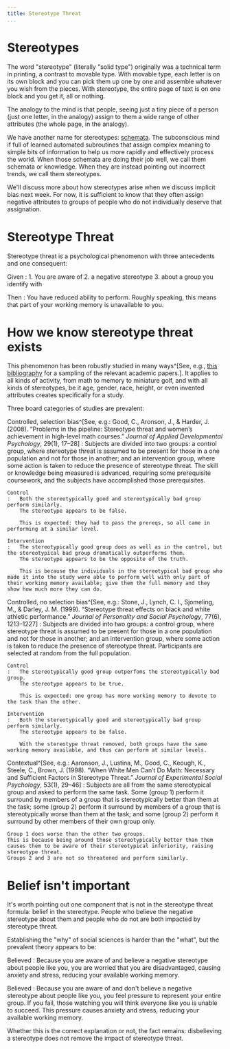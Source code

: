 ```yaml
---
title: Stereotype Threat
...
```


# Stereotypes

The word "stereotype" (literally "solid type") originally was a technical term in printing, a contrast to movable type.
With movable type, each letter is on its own block and you can pick them up one by one and assemble whatever you wish from the pieces.
With stereotype, the entire page of text is on one block and you get it, all or nothing.

The analogy to the mind is that people, seeing just a tiny piece of a person
(just one letter, in the analogy)
assign to them a wide range of other attributes
(the whole page, in the analogy).

We have another name for stereotypes: [schemata](clt.html).
The subconscious mind if full of learned automated subroutines that assign complex meaning to simple bits of information to help us more rapidly and effectively process the world.
When those schemata are doing their job well, we call them schemata or knowledge.
When they are instead pointing out incorrect trends, we call them stereotypes.

We'll discuss more about how stereotypes arise when we discuss implicit bias next week.
For now, it is sufficient to know that they often assign negative attributes to groups of people who do not individually deserve that assignation.

# Stereotype Threat

Stereotype threat is a psychological phenomenon with three antecedents and one consequent:

Given
:   1. You are aware of
    2. a negative stereotype
    3. about a group you identify with

Then
:   You have reduced ability to perform.
    Roughly speaking, this means that part of your working memory is unavailable to you.

# How we know stereotype threat exists

This phenomenon has been robustly studied in many ways^[See, e.g., [this bibliography](https://web.archive.org/web/20170419195713/https://www.reducingstereotypethreat.org/bibliography.html) for a sampling of the relevant academic papers.].
It applies to all kinds of activity, from math to memory to miniature golf, and with all kinds of stereotypes, be it age, gender, race, height, or even invented attributes creates specifically for a study.

Three board categories of studies are prevalent:

Controlled, selection bias^[See, e.g.: Good, C., Aronson, J., & Harder, J. (2008). “Problems in the pipeline: Stereotype threat and women’s achievement in high-level math courses.” *Journal of Applied Developmental Psychology*, 29(1), 17–28]
:   Subjects are divided into two groups:
    a control group, where stereotype threat is assumed to be present for those in a one population and not for those in another;
    and an intervention group, where some action is taken to reduce the presence of stereotype threat.
    The skill or knowledge being measured is advanced, requiring some prerequisite coursework, and the subjects have accomplished those prerequisites.
    
    Control
    :   Both the stereotypically good and stereotypically bad group perform similarly.
        The stereotype appears to be false.
    
        This is expected: they had to pass the prereqs, so all came in performing at a similar level.
    
    Intervention
    :   The stereotypically good group does as well as in the control, but the stereotypical bad group dramatically outperforms them.
        The stereotype appears to be the opposite of the truth.
    
        This is because the individuals in the stereotypical bad group who made it into the study were able to perform well with only part of their working memory available; give them the full memory and they show how much more they can do.


Controlled, no selection bias^[See, e.g.: Stone, J., Lynch, C. I., Sjomeling, M., & Darley, J. M. (1999). “Stereotype threat effects on black and white athletic performance.” *Journal of Personality and Social Psychology*, 77(6), 1213–1227]
:   Subjects are divided into two groups:
    a control group, where stereotype threat is assumed to be present for those in a one population and not for those in another;
    and an intervention group, where some action is taken to reduce the presence of stereotype threat.
    Participants are selected at random from the full population.
    
    Control
    :   The stereotypically good group outperfoms the stereotypically bad group.
        The stereotype appears to be true.

        This is expected: one group has more working memory to devote to the task than the other.
    
    Intervention
    :   Both the stereotypically good and stereotypically bad group perform similarly.
        The stereotype appears to be false.

        With the stereotype threat removed, both groups have the same working memory available, and thus can perform at similar levels.

Contextual^[See, e.g.: Aaronson, J., Lustina, M., Good, C., Keough, K., Steele, C., Brown, J. (1998). “When White Men Can’t Do Math: Necessary and Sufficient Factors in Stereotype Threat.” *Journal of Experimental Social Psychology*, 53(1), 29–46]
:   Subjects are all from the same stereotypical group and asked to perform the same task.
    Some (group 1) perform it surround by members of a group that is stereotypically better than them at the task;
    some (group 2) perform it surround by members of a group that is stereotypically worse than them at the task;
    and some (group 2) perform it surround by other members of their own group only.
    
    Group 1 does worse than the other two groups.
    This is because being around those stereotypically better than them causes them to be aware of their stereotypical inferiority, raising stereotype threat.
    Groups 2 and 3 are not so threatened and perform similarly.


# Belief isn't important

It's worth pointing out one component that is not in the stereotype threat formula:
belief in the stereotype.
People who believe the negative stereotype about them and people who do not are both impacted by stereotype threat.

Establishing the "why" of social sciences is harder than the "what", but the prevalent theory appears to be:

Believed
:   Because you are aware of and believe a negative stereotype about people like you,
    you are worried that you are disadvantaged,
    causing anxiety and stress,
    reducing your available working memory.

Believed
:   Because you are aware of and don't believe a negative stereotype about people like you,
    you feel pressure to represent your entire group.
    If you fail, those watching you will think everyone like you is unable to succeed.
    This pressure causes anxiety and stress,
    reducing your available working memory.

Whether this is the correct explanation or not, the fact remains:
disbelieving a stereotype does not remove the impact of stereotype threat.

